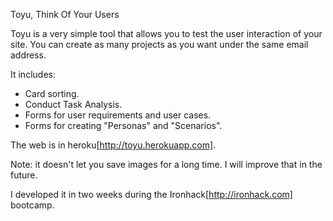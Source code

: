 Toyu, Think Of Your Users

Toyu is a very simple tool that allows you to test the user interaction of your site. You can create as many projects as you want under the same email address. 

It includes:

* Card sorting.
* Conduct Task Analysis.
* Forms for user requirements and user cases.
* Forms for creating "Personas" and "Scenarios".

The web is in heroku[http://toyu.herokuapp.com].

Note: it doesn't let you save images for a long time. I will improve that in the future.

I developed it in two weeks during the Ironhack[http://ironhack.com] bootcamp.
